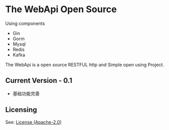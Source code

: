 # The WebApi Open Source 

Using components
- Gin
- Gorm
- Mysql
- Redis
- Kafka


The WebApi is a open source RESTFUL http and Simple open using Project.



## Current Version - 0.1

* 基础功能完善



## Licensing

See: [License (Apache-2.0)](![https://github.com/DevOps2100/webapi/blob/master/LICENSE])
